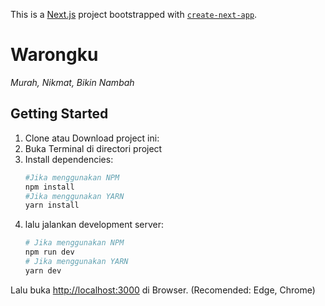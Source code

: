This is a [Next.js](https://nextjs.org/) project bootstrapped with [`create-next-app`](https://github.com/vercel/next.js/tree/canary/packages/create-next-app).

# Warongku

_Murah, Nikmat, Bikin Nambah_

## Getting Started

1. Clone atau Download project ini:
2. Buka Terminal di directori project
3. Install dependencies:
   ```bash
   #Jika menggunakan NPM
   npm install
   #Jika menggunakan YARN
   yarn install
   ```
4. lalu jalankan development server: 
   ```bash
   # Jika menggunakan NPM
   npm run dev
   # Jika menggunakan YARN
   yarn dev
   ```

Lalu buka [http://localhost:3000](http://localhost:3000) di Browser. (Recomended: Edge, Chrome)

